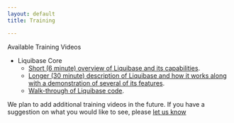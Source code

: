 ```yaml
---
layout: default
title: Training

---
```



Available Training Videos

  * Liquibase Core
    * [Short (6 minute) overview of Liquibase and its capabilities](http://www.liquibase.org/swf/overview_short/liquibase%20overview.html).
    * [Longer (30 minute) description of Liquibase and how it works along with a demonstration of several of its features](http://www.liquibase.org/swf/overview_long/Liquibase%20TechTalk.html).
    * [Walk-through of Liquibase code](http://www.liquibase.org/swf/liquibase_code_walkthrough/liquibase_code_walkthrough.html).

We plan to add additional training videos in the future. If you have a suggestion on what you would like to see, please [let us know](community/index.html)
